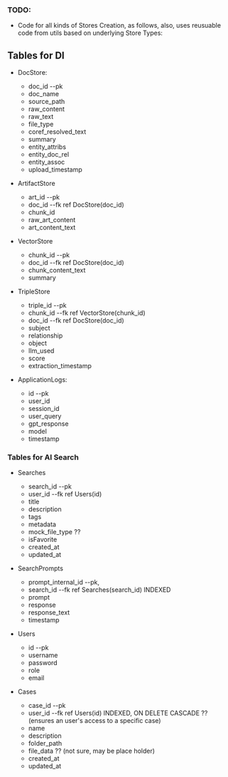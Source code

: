 ### TODO:
- Code for all kinds of Stores Creation, as follows, also, uses
reusuable code from utils based on underlying Store Types:

## Tables for DI
  - DocStore:
    - doc_id --pk
    - doc_name
    - source_path
    - raw_content
    - raw_text
    - file_type
    - coref_resolved_text
    - summary
    - entity_attribs
    - entity_doc_rel
    - entity_assoc
    - upload_timestamp
    
  - ArtifactStore
    - art_id --pk
    - doc_id --fk ref DocStore(doc_id)
    - chunk_id
    - raw_art_content
    - art_content_text
    
  - VectorStore
    - chunk_id --pk
    - doc_id --fk ref DocStore(doc_id)
    - chunk_content_text
    - summary
    
  - TripleStore
    - triple_id --pk
    - chunk_id --fk ref VectorStore(chunk_id)
    - doc_id --fk ref DocStore(doc_id)
    - subject
    - relationship
    - object
    - llm_used
    - score
    - extraction_timestamp

  - ApplicationLogs:
    - id --pk
    - user_id 
    - session_id
    - user_query
    - gpt_response
    - model
    - timestamp

### Tables for AI Search
  - Searches
    - search_id --pk
    - user_id --fk ref Users(id)
    - title
    - description
    - tags
    - metadata
    - mock_file_type ??
    - isFavorite
    - created_at
    - updated_at
    
  - SearchPrompts
    - prompt_internal_id --pk,
    - search_id --fk ref Searches(search_id) INDEXED
    - prompt
    - response
    - response_text
    - timestamp

  - Users
    - id --pk
    - username
    - password
    - role
    - email
    
  - Cases
    - case_id --pk
    - user_id --fk ref Users(id) INDEXED, ON DELETE CASCADE  ?? (ensures an user's access to a specific case)
    - name
    - description
    - folder_path
    - file_data ?? (not sure, may be place holder)
    - created_at
    - updated_at
    
    
  
